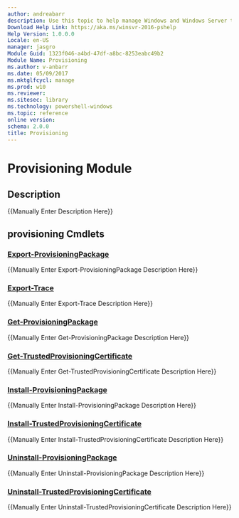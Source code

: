 ```yaml
---
author: andreabarr
description: Use this topic to help manage Windows and Windows Server technologies with Windows PowerShell.
Download Help Link: https://aka.ms/winsvr-2016-pshelp
Help Version: 1.0.0.0
Locale: en-US
manager: jasgro
Module Guid: 1323f046-a4bd-47df-a8bc-8253eabc49b2
Module Name: Provisioning
ms.author: v-anbarr
ms.date: 05/09/2017
ms.mktglfcycl: manage
ms.prod: w10
ms.reviewer: 
ms.sitesec: library
ms.technology: powershell-windows
ms.topic: reference
online version: 
schema: 2.0.0
title: Provisioning
---
```


# Provisioning Module
## Description
{{Manually Enter Description Here}}

## provisioning Cmdlets
### [Export-ProvisioningPackage](Export-ProvisioningPackage.md)
{{Manually Enter Export-ProvisioningPackage Description Here}}

### [Export-Trace](Export-Trace.md)
{{Manually Enter Export-Trace Description Here}}

### [Get-ProvisioningPackage](Get-ProvisioningPackage.md)
{{Manually Enter Get-ProvisioningPackage Description Here}}

### [Get-TrustedProvisioningCertificate](Get-TrustedProvisioningCertificate.md)
{{Manually Enter Get-TrustedProvisioningCertificate Description Here}}

### [Install-ProvisioningPackage](Install-ProvisioningPackage.md)
{{Manually Enter Install-ProvisioningPackage Description Here}}

### [Install-TrustedProvisioningCertificate](Install-TrustedProvisioningCertificate.md)
{{Manually Enter Install-TrustedProvisioningCertificate Description Here}}

### [Uninstall-ProvisioningPackage](Uninstall-ProvisioningPackage.md)
{{Manually Enter Uninstall-ProvisioningPackage Description Here}}

### [Uninstall-TrustedProvisioningCertificate](Uninstall-TrustedProvisioningCertificate.md)
{{Manually Enter Uninstall-TrustedProvisioningCertificate Description Here}}


